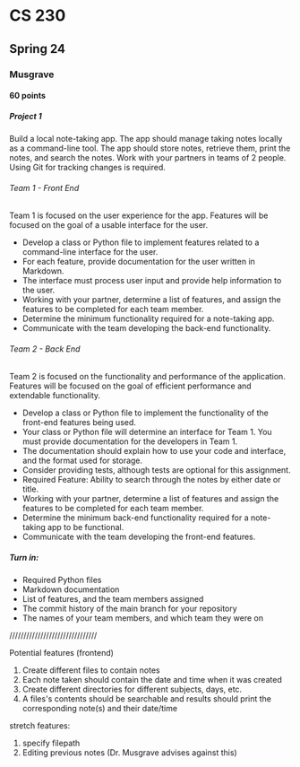 # CS 230
## Spring 24
### Musgrave
#### 60 points

##### Project 1
Build a local note-taking app. The app should manage taking notes locally as a command-line tool. The app should store notes, retrieve them, print the notes, and search the notes. Work with your partners in teams of 2 people. Using Git for tracking changes is required.

###### Team 1 - Front End
Team 1 is focused on the user experience for the app. Features will be focused on the goal of a usable interface for the user.

- Develop a class or Python file to implement features related to a command-line interface for the user.
- For each feature, provide documentation for the user written in Markdown.
- The interface must process user input and provide help information to the user.
- Working with your partner, determine a list of features, and assign the features to be completed for each team member.
- Determine the minimum functionality required for a note-taking app.
- Communicate with the team developing the back-end functionality.

###### Team 2 - Back End
Team 2 is focused on the functionality and performance of the application. Features will be focused on the goal of efficient performance and extendable functionality.

- Develop a class or Python file to implement the functionality of the front-end features being used.
- Your class or Python file will determine an interface for Team 1. You must provide documentation for the developers in Team 1.
- The documentation should explain how to use your code and interface, and the format used for storage.
- Consider providing tests, although tests are optional for this assignment.
- Required Feature: Ability to search through the notes by either date or title.
- Working with your partner, determine a list of features and assign the features to be completed for each team member.
- Determine the minimum back-end functionality required for a note-taking app to be functional.
- Communicate with the team developing the front-end features.

##### Turn in:
- Required Python files
- Markdown documentation
- List of features, and the team members assigned
- The commit history of the main branch for your repository
- The names of your team members, and which team they were on

///////////////////////////////

Potential features (frontend)
1. Create different files to contain notes
2. Each note taken should contain the date and time when it was created
3. Create different directories for different subjects, days, etc.
4. A files's contents should be searchable and results should print the corresponding note(s) and their date/time

stretch features:
1. specify filepath
2. Editing previous notes (Dr. Musgrave advises against this)